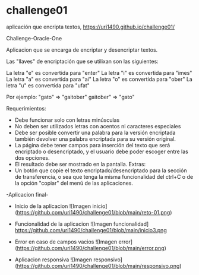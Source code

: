 # challenge01
aplicación que encripta textos, https://uri1490.github.io/challenge01/

Challenge-Oracle-One

Aplicacion que se encarga de encriptar y desencriptar textos.


Las "llaves" de encriptación que se utilixan son las siguientes:

La letra "e" es convertida para "enter"
La letra "i" es convertida para "imes"
La letra "a" es convertida para "ai"
La letra "o" es convertida para "ober"
La letra "u" es convertida para "ufat"

Por ejemplo:
"gato" => "gaitober"
gaitober" => "gato"

Requerimientos:
- Debe funcionar solo con letras minúsculas
- No deben ser utilizados letras con acentos ni caracteres especiales
- Debe ser posible convertir una palabra para la versión encriptada también devolver una palabra encriptada para su versión original.
- La página debe tener campos para inserción del texto que será encriptado o desencriptado, y el usuario debe poder escoger entre las dos opciones.
- El resultado debe ser mostrado en la pantalla.
Extras:
- Un botón que copie el texto encriptado/desencriptado para la sección de transferencia, o sea que tenga la misma funcionalidad del ctrl+C o de la opción "copiar" del menú de las aplicaciones.

-Aplicacion final-

- Inicio de la aplicacion
![Imagen inicio]
(https://github.com/uri1490/challenge01/blob/main/reto-01.png)

- Funcionalidad de la aplicacion
![Imagen funcionalidad]
https://github.com/uri1490/challenge01/blob/main/inicio3.png

- Error en caso de campos vacios
![Imagen error]
(https://github.com/uri1490/challenge01/blob/main/error.png)

- Aplicacion responsiva
![Imagen responsivo]
(https://github.com/uri1490/challenge01/blob/main/responsivo.png)

